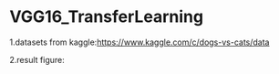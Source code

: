 # VGG16_TransferLearning
1.datasets from kaggle:https://www.kaggle.com/c/dogs-vs-cats/data


2.result figure:
